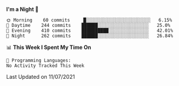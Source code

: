 <!--START_SECTION:waka-->
**I'm a Night 🦉** 

```text
🌞 Morning    60 commits     █░░░░░░░░░░░░░░░░░░░░░░░░   6.15% 
🌆 Daytime    244 commits    ██████░░░░░░░░░░░░░░░░░░░   25.0% 
🌃 Evening    410 commits    ██████████░░░░░░░░░░░░░░░   42.01% 
🌙 Night      262 commits    ██████░░░░░░░░░░░░░░░░░░░   26.84%

```


📊 **This Week I Spent My Time On** 

```text
💬 Programming Languages: 
No Activity Tracked This Week

```


 Last Updated on 11/07/2021
<!--END_SECTION:waka-->
